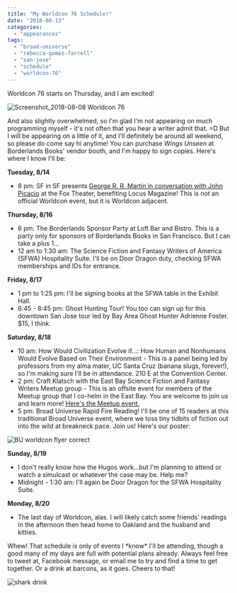 ```yaml
---
title: "My Worldcon 76 Schedule!"
date: "2018-08-13"
categories:
  - "appearances"
tags:
  - "broad-universe"
  - "rebecca-gomez-farrell"
  - "san-jose"
  - "schedule"
  - "worldcon-76"
---
```


Worldcon 76 starts on Thursday, and I am excited!

![Screenshot_2018-08-08 Worldcon 76](https://d2ypg8o05lff0b.cloudfront.net/wp-content/uploads/sites/3/2018/08/Screenshot_2018-08-08-Worldcon-76-500x149.png)

And also slightly overwhelmed, so I'm glad I'm not appearing on much programming myself - it's not often that you hear a writer admit that. =D But I will be appearing on a little of it, and I'll definitely be around all weekend, so please do come say hi anytime! You can purchase _Wings Unseen_ at Borderlands Books' vendor booth, and I'm happy to sign copies. Here's where I know I'll be:

**Tuesday, 8/14**

- 8 pm: SF in SF presents [George R. R. Martin in conversation with John Picacio](https://www.facebook.com/events/1738456899581567/) at the Fox Theater, benefiting Locus Magazine! This is not an official Worldcon event, but it is Worldcon adjacent.

**Thursday, 8/16**

- 6 pm: The Borderlands Sponsor Party at Loft Bar and Bistro. This is a party only for sponsors of Borderlands Books in San Francisco. But I can take a plus 1...
- 12 am to 1:30 am: The Science Fiction and Fantasy Writers of America (SFWA) Hospitality Suite. I'll be on Door Dragon duty, checking SFWA memberships and IDs for entrance.

**Friday, 8/17**

- 1 pm to 1:25 pm: I'll be signing books at the SFWA table in the Exhibit Hall.
- 6:45 - 8:45 pm: Ghost Hunting Tour! You too can sign up for this downtown San Jose tour led by Bay Area Ghost Hunter Adrienne Foster. $15, I think.

**Saturday, 8/18**

- 10 am: How Would Civilization Evolve if...: How Human and Nonhumans Would Evolve Based on Their Environment - This is a panel being led by professors from my alma mater, UC Santa Cruz (banana slugs, forever!), so I'm making sure I'll be in attendance. 210 E at the Convention Center.
- 2 pm: Craft Klatsch with the East Bay Science Fiction and Fantasy Writers Meetup group - This is an offsite event for members of the Meetup group that I co-helm in the East Bay. You are welcome to join us and learn more! [Here's the Meetup event.](https://www.meetup.com/East-Bay-Science-Fiction-and-Fantasy-Writers/events/253621162/)
- 5 pm: Broad Universe Rapid Fire Reading! I'll be one of 15 readers at this traditional Broad Universe event, where we toss tiny tidbits of fiction out into the wild at breakneck pace. Join us! Here's our poster:

![BU worldcon flyer correct](https://d2ypg8o05lff0b.cloudfront.net/wp-content/uploads/sites/3/2018/08/BU-worldcon-flyer-correct-500x333.jpg)

**Sunday, 8/19**

- I don't really know how the Hugos work...but I'm planning to attend or watch a simulcast or whatever the case may be. Help me?
- Midnight - 1:30 am: I'll again be Door Dragon for the SFWA Hospitality Suite.

**Monday, 8/20**

- The last day of Worldcon, alas. I will likely catch some friends' readings in the afternoon then head home to Oakland and the husband and kitties.

Whew! That schedule is only of events I \*know\* I'll be attending, though a good many of my days are full with potential plans already. Always feel free to tweet at, Facebook message, or email me to try and find a time to get together. Or a drink at barcons, as it goes. Cheers to that!

![shark drink](https://d2ypg8o05lff0b.cloudfront.net/wp-content/uploads/sites/3/2018/08/shark-drink-334x500.jpg)
